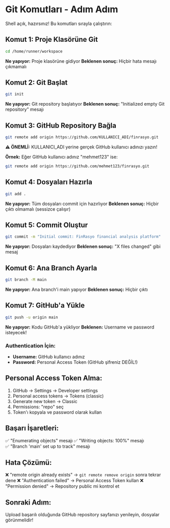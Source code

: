 # Git Komutları - Adım Adım

Shell açık, hazırsınız! Bu komutları sırayla çalıştırın:

## Komut 1: Proje Klasörüne Git
```bash
cd /home/runner/workspace
```
**Ne yapıyor:** Proje klasörüne gidiyor
**Beklenen sonuç:** Hiçbir hata mesajı çıkmamalı

## Komut 2: Git Başlat
```bash
git init
```
**Ne yapıyor:** Git repository başlatıyor
**Beklenen sonuç:** "Initialized empty Git repository" mesajı

## Komut 3: GitHub Repository Bağla
```bash
git remote add origin https://github.com/KULLANICI_ADI/finrasyo.git
```
**⚠️ ÖNEMLİ:** KULLANICI_ADI yerine gerçek GitHub kullanıcı adınızı yazın!

**Örnek:** Eğer GitHub kullanıcı adınız "mehmet123" ise:
```bash
git remote add origin https://github.com/mehmet123/finrasyo.git
```

## Komut 4: Dosyaları Hazırla
```bash
git add .
```
**Ne yapıyor:** Tüm dosyaları commit için hazırlıyor
**Beklenen sonuç:** Hiçbir çıktı olmamalı (sessizce çalışır)

## Komut 5: Commit Oluştur
```bash
git commit -m "Initial commit: FinRasyo financial analysis platform"
```
**Ne yapıyor:** Dosyaları kaydediyor
**Beklenen sonuç:** "X files changed" gibi mesaj

## Komut 6: Ana Branch Ayarla
```bash
git branch -M main
```
**Ne yapıyor:** Ana branch'i main yapıyor
**Beklenen sonuç:** Hiçbir çıktı

## Komut 7: GitHub'a Yükle
```bash
git push -u origin main
```
**Ne yapıyor:** Kodu GitHub'a yükliyor
**Beklenen:** Username ve password isteyecek!

### Authentication İçin:
- **Username:** GitHub kullanıcı adınız
- **Password:** Personal Access Token (GitHub şifreniz DEĞİL!)

## Personal Access Token Alma:
1. GitHub → Settings → Developer settings
2. Personal access tokens → Tokens (classic)  
3. Generate new token → Classic
4. Permissions: "repo" seç
5. Token'ı kopyala ve password olarak kullan

## Başarı İşaretleri:
✅ "Enumerating objects" mesajı
✅ "Writing objects: 100%" mesajı  
✅ "Branch 'main' set up to track" mesajı

## Hata Çözümü:
❌ "remote origin already exists" → `git remote remove origin` sonra tekrar dene
❌ "Authentication failed" → Personal Access Token kullan
❌ "Permission denied" → Repository public mi kontrol et

## Sonraki Adım:
Upload başarılı olduğunda GitHub repository sayfanızı yenileyin, dosyalar görünmelidir!